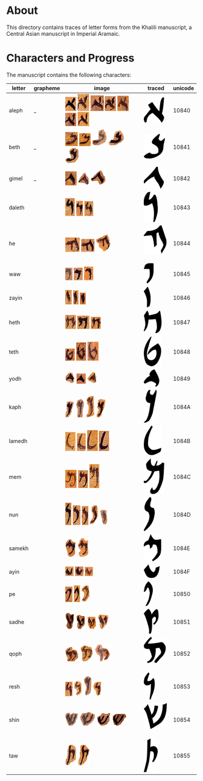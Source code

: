 #  About 

This directory contains traces of letter forms from the Khalili manuscript, a Central Asian manuscript in Imperial Aramaic. 

# Characters and Progress 
The manuscript contains the following characters:

| letter        | grapheme      | image  | traced | unicode |
| ------------- | ------------- | ------ | ----- | ------- |
| aleph | _ | ![01](https://github.com/ICEDPaleography/font-khalili/raw/master/sources/png/aleph/001.png) ![02](https://github.com/ICEDPaleography/font-khalili/raw/master/sources/png/aleph/002.png) ![03](https://github.com/ICEDPaleography/font-khalili/raw/master/sources/png/aleph/003.png) ![04](https://github.com/ICEDPaleography/font-khalili/raw/master/sources/png/aleph/004.png) ![05](https://github.com/ICEDPaleography/font-khalili/raw/master/sources/png/aleph/005.png) ![06](https://github.com/ICEDPaleography/font-khalili/raw/master/sources/png/aleph/006.png) ![07](https://github.com/ICEDPaleography/font-khalili/raw/master/sources/png/aleph/007.png) | ![FIX](https://github.com/ICEDPaleography/font-khalili/raw/master/dev/svg/aleph_small.png) | 10840 |
| beth | _ | ![01](https://github.com/ICEDPaleography/font-khalili/raw/master/sources/png/beth/001.png) ![02](https://github.com/ICEDPaleography/font-khalili/raw/master/sources/png/beth/002.png) ![03](https://github.com/ICEDPaleography/font-khalili/raw/master/sources/png/beth/003.png) ![04](https://github.com/ICEDPaleography/font-khalili/raw/master/sources/png/beth/004.png) ![05](https://github.com/ICEDPaleography/font-khalili/raw/master/sources/png/beth/005.png) | ![FIX](https://github.com/ICEDPaleography/font-khalili/raw/master/dev/svg/beth_small.png) | 10841 |
| gimel | _ | ![01](https://github.com/ICEDPaleography/font-khalili/raw/master/sources/png/gimel/001.png) ![02](https://github.com/ICEDPaleography/font-khalili/raw/master/sources/png/gimel/002.png) ![03](https://github.com/ICEDPaleography/font-khalili/raw/master/sources/png/gimel/003.png) | ![FIX](https://github.com/ICEDPaleography/font-khalili/raw/master/dev/svg/gimel_small.png) | 10842 |
| daleth |  | ![01](https://github.com/ICEDPaleography/font-khalili/raw/master/sources/png/daleth/001.png) ![02](https://github.com/ICEDPaleography/font-khalili/raw/master/sources/png/daleth/002.png) ![03](https://github.com/ICEDPaleography/font-khalili/raw/master/sources/png/daleth/003.png)  | ![FIX](https://github.com/ICEDPaleography/font-khalili/raw/master/dev/svg/daleth_small.png)  | 10843 |
| he     |  | ![01](https://github.com/ICEDPaleography/font-khalili/raw/master/sources/png/he/001.png) ![02](https://github.com/ICEDPaleography/font-khalili/raw/master/sources/png/he/002.png) ![03](https://github.com/ICEDPaleography/font-khalili/raw/master/sources/png/he/003.png)  | ![FIX](https://github.com/ICEDPaleography/font-khalili/raw/master/dev/svg/he_small.png)  | 10844 |
| waw    |  | ![01](https://github.com/ICEDPaleography/font-khalili/raw/master/sources/png/waw/001.png) ![02](https://github.com/ICEDPaleography/font-khalili/raw/master/sources/png/waw/002.png) ![03](https://github.com/ICEDPaleography/font-khalili/raw/master/sources/png/waw/003.png)  | ![FIX](https://github.com/ICEDPaleography/font-khalili/raw/master/dev/svg/waw_small.png)  | 10845 |
| zayin  |  | ![01](https://github.com/ICEDPaleography/font-khalili/raw/master/sources/png/zayin/001.png) ![02](https://github.com/ICEDPaleography/font-khalili/raw/master/sources/png/zayin/002.png) ![03](https://github.com/ICEDPaleography/font-khalili/raw/master/sources/png/zayin/003.png)  | ![FIX](https://github.com/ICEDPaleography/font-khalili/raw/master/dev/svg/zayin_small.png)  | 10846 |
| heth   |  | ![01](https://github.com/ICEDPaleography/font-khalili/raw/master/sources/png/heth/001.png) ![02](https://github.com/ICEDPaleography/font-khalili/raw/master/sources/png/heth/002.png) ![03](https://github.com/ICEDPaleography/font-khalili/raw/master/sources/png/heth/003.png)  | ![FIX](https://github.com/ICEDPaleography/font-khalili/raw/master/dev/svg/heth_small.png)  | 10847 |
| teth   |  | ![01](https://github.com/ICEDPaleography/font-khalili/raw/master/sources/png/teth/001.png) ![02](https://github.com/ICEDPaleography/font-khalili/raw/master/sources/png/teth/002.png) ![03](https://github.com/ICEDPaleography/font-khalili/raw/master/sources/png/teth/003.png)  | ![FIX](https://github.com/ICEDPaleography/font-khalili/raw/master/dev/svg/teth_small.png)  | 10848 |
| yodh   |  | ![01](https://github.com/ICEDPaleography/font-khalili/raw/master/sources/png/yodh/001.png) ![02](https://github.com/ICEDPaleography/font-khalili/raw/master/sources/png/yodh/002.png) ![03](https://github.com/ICEDPaleography/font-khalili/raw/master/sources/png/yodh/003.png)  | ![FIX](https://github.com/ICEDPaleography/font-khalili/raw/master/dev/svg/yodh_small.png)  | 10849 |
| kaph   |  | ![01](https://github.com/ICEDPaleography/font-khalili/raw/master/sources/png/kaph/001.png) ![02](https://github.com/ICEDPaleography/font-khalili/raw/master/sources/png/kaph/002.png) ![03](https://github.com/ICEDPaleography/font-khalili/raw/master/sources/png/kaph/003.png) ![04](https://github.com/ICEDPaleography/font-khalili/raw/master/sources/png/kaph/004.png)  | ![FIX](https://github.com/ICEDPaleography/font-khalili/raw/master/dev/svg/kaph_small.png)  | 1084A |
| lamedh |  | ![01](https://github.com/ICEDPaleography/font-khalili/raw/master/sources/png/lamedh/001.png) ![02](https://github.com/ICEDPaleography/font-khalili/raw/master/sources/png/lamedh/002.png) ![03](https://github.com/ICEDPaleography/font-khalili/raw/master/sources/png/lamedh/003.png) ![04](https://github.com/ICEDPaleography/font-khalili/raw/master/sources/png/lamedh/004.png)  | ![FIX](https://github.com/ICEDPaleography/font-khalili/raw/master/dev/svg/lamedh_small.png)  | 1084B |
| mem    |  | ![01](https://github.com/ICEDPaleography/font-khalili/raw/master/sources/png/mem/001.png) ![02](https://github.com/ICEDPaleography/font-khalili/raw/master/sources/png/mem/002.png) ![03](https://github.com/ICEDPaleography/font-khalili/raw/master/sources/png/mem/003.png) | ![FIX](https://github.com/ICEDPaleography/font-khalili/raw/master/dev/svg/mem_small.png)  | 1084C |
| nun    |  | ![01](https://github.com/ICEDPaleography/font-khalili/raw/master/sources/png/nun/001.png) ![02](https://github.com/ICEDPaleography/font-khalili/raw/master/sources/png/nun/002.png) ![03](https://github.com/ICEDPaleography/font-khalili/raw/master/sources/png/nun/003.png) ![04](https://github.com/ICEDPaleography/font-khalili/raw/master/sources/png/nun/004.png) ![05](https://github.com/ICEDPaleography/font-khalili/raw/master/sources/png/nun/005.png)  | ![FIX](https://github.com/ICEDPaleography/font-khalili/raw/master/dev/svg/nun_small.png)  | 1084D |
| samekh |  | ![01](https://github.com/ICEDPaleography/font-khalili/raw/master/sources/png/samekh/001.png) ![02](https://github.com/ICEDPaleography/font-khalili/raw/master/sources/png/samekh/002.png)  | ![FIX](https://github.com/ICEDPaleography/font-khalili/raw/master/dev/svg/samekh_small.png)  | 1084E |
| ayin   |  | ![01](https://github.com/ICEDPaleography/font-khalili/raw/master/sources/png/ayin/001.png) ![02](https://github.com/ICEDPaleography/font-khalili/raw/master/sources/png/ayin/002.png) ![03](https://github.com/ICEDPaleography/font-khalili/raw/master/sources/png/ayin/003.png)  | ![FIX](https://github.com/ICEDPaleography/font-khalili/raw/master/dev/svg/ayin_small.png)  | 1084F |
| pe     |  | ![01](https://github.com/ICEDPaleography/font-khalili/raw/master/sources/png/pe/001.png) ![02](https://github.com/ICEDPaleography/font-khalili/raw/master/sources/png/pe/002.png) ![03](https://github.com/ICEDPaleography/font-khalili/raw/master/sources/png/pe/003.png)  | ![FIX](https://github.com/ICEDPaleography/font-khalili/raw/master/dev/svg/pe_small.png)  | 10850 |
| sadhe  |  | ![01](https://github.com/ICEDPaleography/font-khalili/raw/master/sources/png/sadhe/001.png) ![02](https://github.com/ICEDPaleography/font-khalili/raw/master/sources/png/sadhe/002.png) ![03](https://github.com/ICEDPaleography/font-khalili/raw/master/sources/png/sadhe/003.png) ![04](https://github.com/ICEDPaleography/font-khalili/raw/master/sources/png/sadhe/004.png) | ![FIX](https://github.com/ICEDPaleography/font-khalili/raw/master/dev/svg/sadhe_small.png)  | 10851 |
| qoph   |  | ![01](https://github.com/ICEDPaleography/font-khalili/raw/master/sources/png/qoph/001.png) ![02](https://github.com/ICEDPaleography/font-khalili/raw/master/sources/png/qoph/002.png) ![03](https://github.com/ICEDPaleography/font-khalili/raw/master/sources/png/qoph/003.png) | ![FIX](https://github.com/ICEDPaleography/font-khalili/raw/master/dev/svg/qoph_small.png)  | 10852 |
| resh   |  | ![01](https://github.com/ICEDPaleography/font-khalili/raw/master/sources/png/resh/001.png) ![02](https://github.com/ICEDPaleography/font-khalili/raw/master/sources/png/resh/002.png) ![03](https://github.com/ICEDPaleography/font-khalili/raw/master/sources/png/resh/003.png) ![04](https://github.com/ICEDPaleography/font-khalili/raw/master/sources/png/resh/004.png) | ![FIX](https://github.com/ICEDPaleography/font-khalili/raw/master/dev/svg/resh_small.png)  | 10853 |
| shin   |  | ![01](https://github.com/ICEDPaleography/font-khalili/raw/master/sources/png/shin/001.png) ![02](https://github.com/ICEDPaleography/font-khalili/raw/master/sources/png/shin/002.png) ![03](https://github.com/ICEDPaleography/font-khalili/raw/master/sources/png/shin/003.png) ![04](https://github.com/ICEDPaleography/font-khalili/raw/master/sources/png/shin/004.png) | ![FIX](https://github.com/ICEDPaleography/font-khalili/raw/master/dev/svg/shin_small.png)  | 10854 |
| taw    |  | ![01](https://github.com/ICEDPaleography/font-khalili/raw/master/sources/png/taw/001.png) ![02](https://github.com/ICEDPaleography/font-khalili/raw/master/sources/png/taw/002.png) | ![FIX](https://github.com/ICEDPaleography/font-khalili/raw/master/dev/svg/taw_small.png)  | 10855 |
